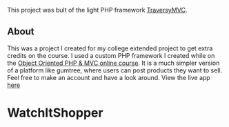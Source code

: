 This project was bult of the light PHP framework [TraversyMVC](https://github.com/estorgio/TraversyMVC).

## About

This was a project I created for my college extended project to get extra credits on the course. I used a custom PHP framework I created while on the [Object Oriented PHP & MVC online course](https://www.udemy.com/certificate/UC-VV13WDP8/). It is a much simpler version of a platform like gumtree, where users can post products they want to sell. Feel free to make an account and have a look around.
View the live app [here](https://www.watchitshopper.co.uk)
# WatchItShopper
